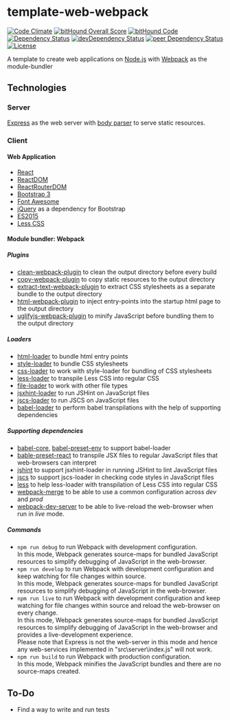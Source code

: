 # template-web-webpack

[![Code Climate](https://codeclimate.com/github/myTerminal/template-web-webpack.png)](https://codeclimate.com/github/myTerminal/template-web-webpack)
[![bitHound Overall Score](https://www.bithound.io/github/myTerminal/template-web-webpack/badges/score.svg)](https://www.bithound.io/github/myTerminal/template-web-webpack)
[![bitHound Code](https://www.bithound.io/github/myTerminal/template-web-webpack/badges/code.svg)](https://www.bithound.io/github/myTerminal/template-web-webpack)  
[![Dependency Status](https://david-dm.org/myTerminal/template-web-webpack.svg)](https://david-dm.org/myTerminal/template-web-webpack)
[![devDependency Status](https://david-dm.org/myTerminal/template-web-webpack/dev-status.svg)](https://david-dm.org/myTerminal/template-web-webpack#info=devDependencies)
[![peer Dependency Status](https://david-dm.org/myTerminal/template-web-webpack/peer-status.svg)](https://david-dm.org/myTerminal/template-web-webpack#info=peerDependencies)  
[![License](https://img.shields.io/badge/LICENSE-GPL%20v3.0-blue.svg)](https://www.gnu.org/licenses/gpl.html)

A template to create web applications on [Node.js](https://nodejs.org/) with [Webpack](https://webpack.js.org/) as the module-bundler

## Technologies

### Server

[Express](https://www.npmjs.com/package/express) as the web server with [body parser](https://www.npmjs.com/package/body-parser) to serve static resources.

### Client

#### Web Application

 - [React](https://facebook.github.io/react/)
 - [ReactDOM](https://facebook.github.io/react/docs/react-dom.html)
 - [ReactRouterDOM](https://www.npmjs.com/package/react-router-dom)
 - [Bootstrap 3](https://getbootstrap.com/docs/3.3/)
 - [Font Awesome](http://fontawesome.io/)
 - [jQuery](https://jquery.com/) as a dependency for Bootstrap
 - [ES2015](http://es6-features.org/)
 - [Less CSS](http://lesscss.org/)

#### Module bundler: Webpack

##### Plugins

 - [clean-webpack-plugin](https://www.npmjs.com/package/clean-webpack-plugin) to clean the output directory before every build
 - [copy-webpack-plugin](https://www.npmjs.com/package/copy-webpack-plugin) to copy static resources to the output directory
 - [extract-text-webpack-plugin](https://www.npmjs.com/package/extract-text-webpack-plugin) to extract CSS stylesheets as a separate bundle to the output directory
 - [html-webpack-plugin](https://www.npmjs.com/package/html-webpack-plugin) to inject entry-points into the startup html page to the output directory
 - [uglifyjs-webpack-plugin](https://www.npmjs.com/package/uglifyjs-webpack-plugin) to minify JavaScript before bundling them to the output directory

##### Loaders

- [html-loader](https://www.npmjs.com/package/html-loader) to bundle html entry points
- [style-loader](https://www.npmjs.com/package/style-loader) to bundle CSS stylesheets
- [css-loader](https://www.npmjs.com/package/css-loader) to work with style-loader for bundling of CSS stylesheets
- [less-loader](https://www.npmjs.com/package/less-loader) to transpile Less CSS into regular CSS
- [file-loader](https://www.npmjs.com/package/file-loader) to work with other file types
- [jsxhint-loader](https://www.npmjs.com/package/jsxhint-loader) to run JSHint on JavaScript files
- [jscs-loader](https://www.npmjs.com/package/jscs-loader) to run JSCS on JavaScript files
- [babel-loader](https://www.npmjs.com/package/babel-loader) to perform babel transpilations with the help of supporting dependencies

##### Supporting dependencies

 - [babel-core](https://www.npmjs.com/package/babel-core), [babel-preset-env](https://www.npmjs.com/package/babel-preset-env) to support babel-loader
 - [bable-preset-react](https://www.npmjs.com/package/babel-preset-react) to transpile JSX files to regular JavaScript files that web-browsers can interpret
 - [jshint](https://www.npmjs.com/package/jshint) to support jsxhint-loader in running JSHint to lint JavaScript files
 - [jscs](https://www.npmjs.com/package/jscs) to support jscs-loader in checking code styles in JavaScript files
 - [less](https://www.npmjs.com/package/less) to help less-loader with transpilation of Less CSS into regular CSS
 - [webpack-merge](https://www.npmjs.com/package/webpack-merge) to be able to use a common configuration across *dev* and *prod*
 - [webpack-dev-server](https://www.npmjs.com/package/webpack-dev-server) to be able to live-reload the web-browser when run in *live* mode.

##### Commands

 - `npm run debug` to run Webpack with development configuration.  
 In this mode, Webpack generates source-maps for bundled JavaScript resources to simplify debugging of JavaScript in the web-browser.
 - `npm run develop` to run Webpack with development configuration and keep watching for file changes within source.  
 In this mode, Webpack generates source-maps for bundled JavaScript resources to simplify debugging of JavaScript in the web-browser.
 - `npm run live` to run Webpack with development configuration and keep watching for file changes within source and reload the web-browser on every change.  
 In this mode, Webpack generates source-maps for bundled JavaScript resources to simplify debugging of JavaScript in the web-browser and provides a live-development experience.  
 Please note that Express is not the web-server in this mode and hence any web-services implemented in "src\server\index.js" will not work.
 - `npm run build` to run Webpack with production configuration.  
 In this mode, Webpack minifies the JavaScript bundles and there are no source-maps created.
 
## To-Do

 - Find a way to write and run tests
